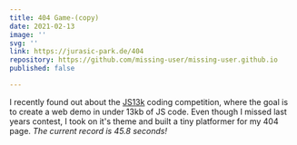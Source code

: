 ```yaml
---
title: 404 Game-(copy)
date: 2021-02-13
image: ''
svg: ''
link: https://jurasic-park.de/404
repository: https://github.com/missing-user/missing-user.github.io
published: false

---
```

I recently found out about the [JS13k](https://js13kgames.com/) coding competition, where the goal is to create a web demo in under 13kb of JS code.
Even though I missed last years contest, I took on it's theme and built a tiny platformer for my 404 page. _*The current record is 45.8 seconds!*_